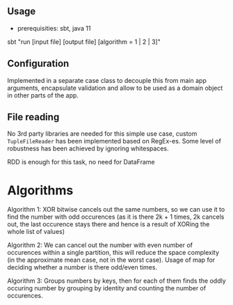 ## Usage
- prerequisities: sbt, java 11

sbt "run [input file] [output file] [algorithm = 1 | 2 | 3]"

## Configuration
Implemented in a separate case class to decouple this from main app arguments,
encapsulate validation and allow to be used as a domain object in other parts of the app.


## File reading
No 3rd party libraries are needed for this simple use case, custom `TupleFileReader`
has been implemented based on RegEx-es. Some level of robustness has been 
achieved by ignoring whitespaces. 


RDD is enough for this task, no need for DataFrame


# Algorithms

Algorithm 1:
XOR bitwise cancels out the same numbers, so we can use it to find the number with odd occurences (as it is there 2k + 1 times, 2k cancels out, the last occurence stays there and hence is a result of XORing the whole list of values)

Algorithm 2:
We can cancel out the number with even number of occurences within a single partition, this will reduce the space complexity (in the approximate mean case, not in the worst case).
Usage of map for deciding whether a number is there odd/even times.

Algorithm 3:
Groups numbers by keys, then for each of them finds the oddly occuring number by 
grouping by identity and counting the number of occurences. 